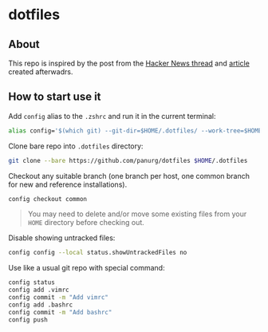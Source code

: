# dotfiles
## About
This repo is inspired by the post from the [Hacker News
thread](https://news.ycombinator.com/item?id=11070797) and
[article](https://developer.atlassian.com/blog/2016/02/best-way-to-store-dotfiles-git-bare-repo/)
created afterwadrs.

## How to start use it
Add `config` alias to the `.zshrc` and run it in the current terminal:
```bash
alias config='$(which git) --git-dir=$HOME/.dotfiles/ --work-tree=$HOME'
```
Clone bare repo into `.dotfiles` directory:
```bash
git clone --bare https://github.com/panurg/dotfiles $HOME/.dotfiles
```
Checkout any suitable branch (one branch per host, one common branch for new and
reference installations).
```bash
config checkout common
```
>You may need to delete and/or move some existing files from your `HOME`
>directory before checking out.

Disable showing untracked files:
```bash
config config --local status.showUntrackedFiles no
```
Use like a usual git repo with special command:
```bash
config status
config add .vimrc
config commit -m "Add vimrc"
config add .bashrc
config commit -m "Add bashrc"
config push
```
